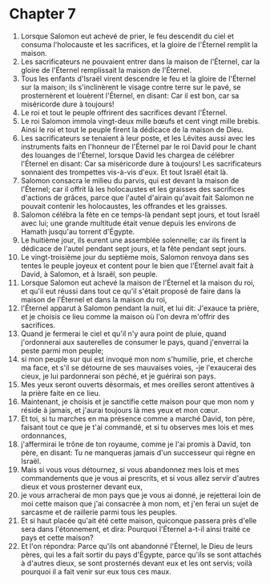 # Chapter 7

1. Lorsque Salomon eut achevé de prier, le feu descendit du ciel et consuma l'holocauste et les sacrifices, et la gloire de l'Éternel remplit la maison.
2. Les sacrificateurs ne pouvaient entrer dans la maison de l'Éternel, car la gloire de l'Éternel remplissait la maison de l'Éternel.
3. Tous les enfants d'Israël virent descendre le feu et la gloire de l'Éternel sur la maison; ils s'inclinèrent le visage contre terre sur le pavé, se prosternèrent et louèrent l'Éternel, en disant: Car il est bon, car sa miséricorde dure à toujours!
4. Le roi et tout le peuple offrirent des sacrifices devant l'Éternel.
5. Le roi Salomon immola vingt-deux mille bœufs et cent vingt mille brebis. Ainsi le roi et tout le peuple firent la dédicace de la maison de Dieu.
6. Les sacrificateurs se tenaient à leur poste, et les Lévites aussi avec les instruments faits en l'honneur de l'Éternel par le roi David pour le chant des louanges de l'Éternel, lorsque David les chargea de célébrer l'Éternel en disant: Car sa miséricorde dure à toujours! Les sacrificateurs sonnaient des trompettes vis-à-vis d'eux. Et tout Israël était là.
7. Salomon consacra le milieu du parvis, qui est devant la maison de l'Éternel; car il offrit là les holocaustes et les graisses des sacrifices d'actions de grâces, parce que l'autel d'airain qu'avait fait Salomon ne pouvait contenir les holocaustes, les offrandes et les graisses.
8. Salomon célébra la fête en ce temps-là pendant sept jours, et tout Israël avec lui; une grande multitude était venue depuis les environs de Hamath jusqu'au torrent d'Égypte.
9. Le huitième jour, ils eurent une assemblée solennelle; car ils firent la dédicace de l'autel pendant sept jours, et la fête pendant sept jours.
10. Le vingt-troisième jour du septième mois, Salomon renvoya dans ses tentes le peuple joyeux et content pour le bien que l'Éternel avait fait à David, à Salomon, et à Israël, son peuple.
11. Lorsque Salomon eut achevé la maison de l'Éternel et la maison du roi, et qu'il eut réussi dans tout ce qu'il s'était proposé de faire dans la maison de l'Éternel et dans la maison du roi,
12. l'Éternel apparut à Salomon pendant la nuit, et lui dit: J'exauce ta prière, et je choisis ce lieu comme la maison où l'on devra m'offrir des sacrifices.
13. Quand je fermerai le ciel et qu'il n'y aura point de pluie, quand j'ordonnerai aux sauterelles de consumer le pays, quand j'enverrai la peste parmi mon peuple;
14. si mon peuple sur qui est invoqué mon nom s'humilie, prie, et cherche ma face, et s'il se détourne de ses mauvaises voies, -je l'exaucerai des cieux, je lui pardonnerai son péché, et je guérirai son pays.
15. Mes yeux seront ouverts désormais, et mes oreilles seront attentives à la prière faite en ce lieu.
16. Maintenant, je choisis et je sanctifie cette maison pour que mon nom y réside à jamais, et j'aurai toujours là mes yeux et mon cœur.
17. Et toi, si tu marches en ma présence comme a marché David, ton père, faisant tout ce que je t'ai commandé, et si tu observes mes lois et mes ordonnances,
18. j'affermirai le trône de ton royaume, comme je l'ai promis à David, ton père, en disant: Tu ne manqueras jamais d'un successeur qui règne en Israël.
19. Mais si vous vous détournez, si vous abandonnez mes lois et mes commandements que je vous ai prescrits, et si vous allez servir d'autres dieux et vous prosterner devant eux,
20. je vous arracherai de mon pays que je vous ai donné, je rejetterai loin de moi cette maison que j'ai consacrée à mon nom, et j'en ferai un sujet de sarcasme et de raillerie parmi tous les peuples.
21. Et si haut placée qu'ait été cette maison, quiconque passera près d'elle sera dans l'étonnement, et dira: Pourquoi l'Éternel a-t-il ainsi traité ce pays et cette maison?
22. Et l'on répondra: Parce qu'ils ont abandonné l'Éternel, le Dieu de leurs pères, qui les a fait sortir du pays d'Égypte, parce qu'ils se sont attachés à d'autres dieux, se sont prosternés devant eux et les ont servis; voilà pourquoi il a fait venir sur eux tous ces maux.

